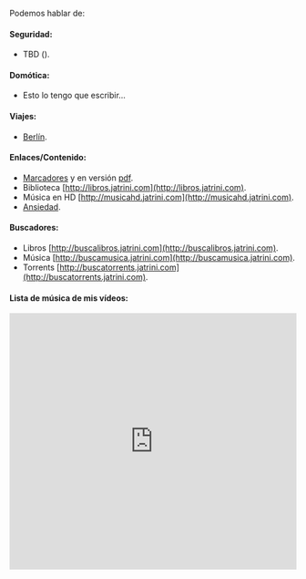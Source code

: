 Podemos hablar de:

#### **Seguridad:**
- TBD ().

#### **Domótica:**
- Esto lo tengo que escribir…

#### **Viajes:**
- [Berlín](viajes/berlin).

#### **Enlaces/Contenido:**
- [Marcadores](marcadores/marcadores) y en versión [pdf](marcadores/marcadores.pdf).
- Biblioteca [http://libros.jatrini.com](http://libros.jatrini.com).
- Música en HD [http://musicahd.jatrini.com](http://musicahd.jatrini.com).
- [Ansiedad](ansiedad).

#### **Buscadores:**
- Libros [http://buscalibros.jatrini.com](http://buscalibros.jatrini.com).
- Música [http://buscamusica.jatrini.com](http://buscamusica.jatrini.com).
- Torrents [http://buscatorrents.jatrini.com](http://buscatorrents.jatrini.com).

#### **Lista de música de mis vídeos:**
<iframe allow="autoplay *; encrypted-media *;" frameborder="0" height="450" style="width:100%;max-width:660px;overflow:hidden;background:transparent;" sandbox="allow-forms allow-popups allow-same-origin allow-scripts allow-storage-access-by-user-activation allow-top-navigation-by-user-activation" src="https://embed.music.apple.com/es/playlist/m%C3%BAsica-supergenial-de-mis-v%C3%ADdeos/pl.u-8aAVZ6qhoXZAdl"></iframe>

